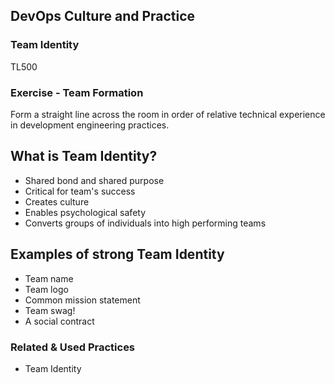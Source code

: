 <!-- .slide: data-background-image="images/RH_NewBrand_Background.png" -->
## DevOps Culture and Practice <!-- {.element: class="course-title"} -->
### Team Identity <!-- {.element: class="title-color"} -->
TL500 <!-- {.element: class="title-color"} -->



### Exercise - Team Formation
Form a straight line across the room in order of relative technical experience in development engineering practices.



## What is Team Identity?
- Shared bond and shared purpose
- Critical for team's success
- Creates culture
- Enables psychological safety
- Converts groups of individuals into high performing teams



## Examples of strong Team Identity
- Team name
- Team logo
- Common mission statement
- Team swag!
- A social contract



<!-- .slide: data-background-image="images/chef-background.png", class="white-style" -->
### Related & Used Practices
- Team Identity

